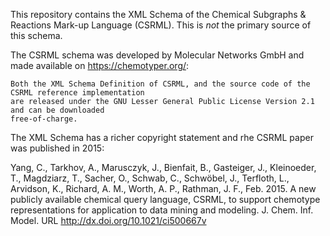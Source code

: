 This repository contains the XML Schema of the Chemical Subgraphs & Reactions Mark-up Language (CSRML).
This is *not* the primary source of this schema.

The CSRML schema was developed by Molecular Networks GmbH and made available on https://chemotyper.org/:

    Both the XML Schema Definition of CSRML, and the source code of the CSRML reference implementation
    are released under the ​GNU Lesser General Public License Version 2.1 and can be downloaded
    free-of-charge.

The XML Schema has a richer copyright statement and rhe CSRML paper was published in 2015:

Yang, C., Tarkhov, A., Marusczyk, J., Bienfait, B., Gasteiger, J., Kleinoeder, T., Magdziarz, T., Sacher,
O., Schwab, C., Schwöbel, J., Terfloth, L., Arvidson, K., Richard, A. M., Worth, A. P., Rathman, J. F.,
Feb. 2015. A new publicly available chemical query language, CSRML, to support chemotype representations
for application to data mining and modeling. J. Chem. Inf. Model.
URL http://dx.doi.org/10.1021/ci500667v
